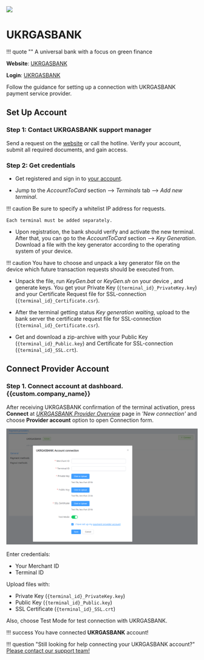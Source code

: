 <img src="https://static.openfintech.io/payment_providers/ukrgasbank/logo.svg?w=400" width="400px" >

# UKRGASBANK

!!! quote ""
    A universal bank with a focus on green finance

**Website**: [UKRGASBANK](https://ukrgasbank.com/)

**Login**: [UKRGASBANK](https://ecomm.ukrgasbank.com/)

Follow the guidance for setting up a connection with UKRGASBANK payment service provider.

## Set Up Account

### Step 1: Contact UKRGASBANK support manager

Send a request on the [website](https://www.ukrgasbank.com/) or call the hotline. Verify your account, submit all required documents, and gain access.

### Step 2: Get credentials

* Get registered and sign in to [your account](https://ecomm.ukrgasbank.com/).

* Jump to the *AccountToCard* section --> *Terminals* tab --> *Add new terminal*.

!!! caution
    Be sure to specify a whitelist IP address for requests.

    Each terminal must be added separately.

* Upon registration, the bank should verify and activate the new terminal. After that, you can go to the *AccountToCard* section --> *Key Generation*. Download a file with the key generator according to the operating system of your device.

!!! caution
    You have to choose and unpack a key generator file on the device which future transaction requests should be executed from.

* Unpack the file, run *KeyGen.bat* or *KeyGen.sh* on your device , and generate keys. You get your Private Key (`{terminal_id}_PrivateKey.key`) and your Certificate Request file for SSL-connection (`{terminal_id}_Certificate.csr`).

* After the terminal getting status *Key generation waiting*, upload to the bank server the certificate request file for SSL-connection (`{terminal_id}_Certificate.csr`).

* Get and download a zip-archive with your Public Key (`{terminal_id}_Public.key`) and Certificate for SSL-connection (`{terminal_id}_SSL.crt`).

## Connect Provider Account

### Step 1. Connect account at dashboard.{{custom.company_name}}

After receiving UKRGASBANK confirmation of the terminal activation, press **Connect** at [*UKRGASBANK Provider Overview*]({{custom.dashboard_base_url}}connect-directory/payment-providers/UKRGASBANK/general) page in *'New connection'* and choose **Provider account** option to open Connection form.

![Connect](images/provider-account.png)

Enter credentials:

* Your Merchant ID
* Terminal ID

Upload files with:

* Private Key (`{terminal_id}_PrivateKey.key`)
* Public Key (`{terminal_id}_Public.key`)
* SSL Certificate (`{terminal_id}_SSL.crt`)

Also, choose Test Mode for test connection with UKRGASBANK.

!!! success
    You have connected **UKRGASBANK** account!

<!--
## Connect H2H Merchant Account

### Step 1. Connect H2H account at dashboard.{{custom.company_name}}

Press **Connect** at [*UKRGASBANK Provider Overview*]({{custom.dashboard_base_url}}connect-directory/payment-providers/UKRGASBANK/general) page in *'New connection'* and choose **H2H Merchant account** option to open Connection form.

![Connect](images/h2h-merchant-account.png)

Enter credentials:

[//]: # (Choose Test Mode for test connection with UKRGASBANK.)

Choose Currency and Features. You can set these parameters according to available currencies and features for your UKRGASBANK account, but it is necessary to check details of the connection with your {{custom.company_name}} account manager.

!!! success
    You have connected **UKRGASBANK** H2H merchant account!

--->

!!! question "Still looking for help connecting your UKRGASBANK account?"
    [Please contact our support team!](mailto:{{custom.support_email}})
